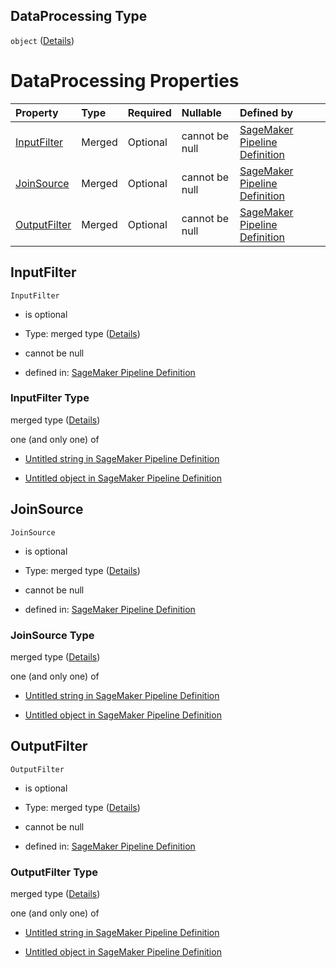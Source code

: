 ## DataProcessing Type

`object` ([Details](pipeline-definition-definitions-transformstep-properties-arguments-properties-dataprocessing.md))

# DataProcessing Properties

| Property                      | Type   | Required | Nullable       | Defined by                                                                                                                                                                                                                                                                                    |
| :---------------------------- | :----- | :------- | :------------- | :-------------------------------------------------------------------------------------------------------------------------------------------------------------------------------------------------------------------------------------------------------------------------------------------- |
| [InputFilter](#inputfilter)   | Merged | Optional | cannot be null | [SageMaker Pipeline Definition](pipeline-definition-definitions-stringargumentvalue.md "https://github.com/jerrypeng7773/sagemaker-model-building-pipeline-definition-JSON-schema/schema/#/definitions/TransformStep/properties/Arguments/properties/DataProcessing/properties/InputFilter")  |
| [JoinSource](#joinsource)     | Merged | Optional | cannot be null | [SageMaker Pipeline Definition](pipeline-definition-definitions-stringargumentvalue.md "https://github.com/jerrypeng7773/sagemaker-model-building-pipeline-definition-JSON-schema/schema/#/definitions/TransformStep/properties/Arguments/properties/DataProcessing/properties/JoinSource")   |
| [OutputFilter](#outputfilter) | Merged | Optional | cannot be null | [SageMaker Pipeline Definition](pipeline-definition-definitions-stringargumentvalue.md "https://github.com/jerrypeng7773/sagemaker-model-building-pipeline-definition-JSON-schema/schema/#/definitions/TransformStep/properties/Arguments/properties/DataProcessing/properties/OutputFilter") |

## InputFilter



`InputFilter`

*   is optional

*   Type: merged type ([Details](pipeline-definition-definitions-stringargumentvalue.md))

*   cannot be null

*   defined in: [SageMaker Pipeline Definition](pipeline-definition-definitions-stringargumentvalue.md "https://github.com/jerrypeng7773/sagemaker-model-building-pipeline-definition-JSON-schema/schema/#/definitions/TransformStep/properties/Arguments/properties/DataProcessing/properties/InputFilter")

### InputFilter Type

merged type ([Details](pipeline-definition-definitions-stringargumentvalue.md))

one (and only one) of

*   [Untitled string in SageMaker Pipeline Definition](pipeline-definition-definitions-stringargumentvalue-oneof-0.md "check type definition")

*   [Untitled object in SageMaker Pipeline Definition](pipeline-definition-definitions-getfunction.md "check type definition")

## JoinSource



`JoinSource`

*   is optional

*   Type: merged type ([Details](pipeline-definition-definitions-stringargumentvalue.md))

*   cannot be null

*   defined in: [SageMaker Pipeline Definition](pipeline-definition-definitions-stringargumentvalue.md "https://github.com/jerrypeng7773/sagemaker-model-building-pipeline-definition-JSON-schema/schema/#/definitions/TransformStep/properties/Arguments/properties/DataProcessing/properties/JoinSource")

### JoinSource Type

merged type ([Details](pipeline-definition-definitions-stringargumentvalue.md))

one (and only one) of

*   [Untitled string in SageMaker Pipeline Definition](pipeline-definition-definitions-stringargumentvalue-oneof-0.md "check type definition")

*   [Untitled object in SageMaker Pipeline Definition](pipeline-definition-definitions-getfunction.md "check type definition")

## OutputFilter



`OutputFilter`

*   is optional

*   Type: merged type ([Details](pipeline-definition-definitions-stringargumentvalue.md))

*   cannot be null

*   defined in: [SageMaker Pipeline Definition](pipeline-definition-definitions-stringargumentvalue.md "https://github.com/jerrypeng7773/sagemaker-model-building-pipeline-definition-JSON-schema/schema/#/definitions/TransformStep/properties/Arguments/properties/DataProcessing/properties/OutputFilter")

### OutputFilter Type

merged type ([Details](pipeline-definition-definitions-stringargumentvalue.md))

one (and only one) of

*   [Untitled string in SageMaker Pipeline Definition](pipeline-definition-definitions-stringargumentvalue-oneof-0.md "check type definition")

*   [Untitled object in SageMaker Pipeline Definition](pipeline-definition-definitions-getfunction.md "check type definition")
